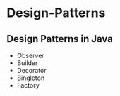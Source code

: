# Design-Patterns
## Design Patterns in Java
- Observer
- Builder
- Decorator
- Singleton
- Factory

